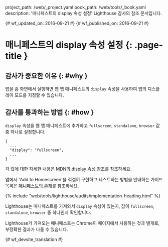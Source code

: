 project_path: /web/_project.yaml
book_path: /web/tools/_book.yaml
description: '매니페스트의 display 속성 설정' Lighthouse 감사의 참조 문서입니다.

{# wf_updated_on: 2016-09-21 #}
{# wf_published_on: 2016-09-21 #}

# 매니페스트의 display 속성 설정  {: .page-title }

## 감사가 중요한 이유 {: #why }

앱을 홈 화면에서 실행하면 웹 앱 매니페스트의 `display`
속성을 사용하여 앱의 디스플레이 모드를 지정할 수 있습니다.

## 감사를 통과하는 방법 {: #how }

`display` 속성을 웹 앱 매니페스트에 추가하고
`fullscreen`, `standalone`, `browser` 값 중 하나로 설정합니다.

    {
      ...
      "display": "fullscreen",
      ...
    }

각 값에 대한 자세한 내용은 [MDN의 display 속성
참조](https://developer.mozilla.org/en-US/docs/Web/Manifest#display)를
참조하세요.

앱에서 'Add to Homescreen'을 적절히 구현하고 테스트하는 방법을 안내하는 가이드 목록은 [매니페스트의 존재](manifest-exists#how)를
참조하세요.


{% include "web/tools/lighthouse/audits/implementation-heading.html" %}

Lighthouse는 매니페스트를 가져와서 `display` 속성이
있는지, 값이 `fullscreen`, `standalone`, `browser` 중 하나인지 확인합니다.

Lighthouse가 가져오는 매니페스트는
Chrome이 페이지에서 사용하는 것과 별개로, 부정확한 결과가 나올 수 있습니다.


{# wf_devsite_translation #}
